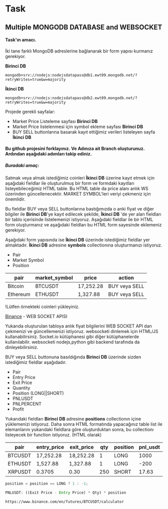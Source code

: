 # Task

## Multiple MONGODB DATABASE and WEBSOCKET

#### Task'ın amacı.

İki tane farklı MongoDB adreslerine bağlanarak bir form yapısı kurmanız gerekiyor.

**Birinci DB**

```ssh 
mongodb+srv://nodejs:nodejsdatapass@db1.ewt09.mongodb.net/?retryWrites=true&w=majority
```

**İkinci DB**

```ssh 
mongodb+srv://nodejs:nodejsdatapass@db2.ewt09.mongodb.net/?retryWrites=true&w=majority
```

Projede gerekli sayfalar:
- Market Price Listeleme sayfası **Birinci DB**
- Market Price listelenmesi için symbol ekleme sayfası **Birinci DB**
- BUY SELL buttonlarına basarak kayıt ettiğimiz verileri listeleyen sayfa **İkinci DB**

#### Bu github projesini forklayınız. Ve Adınıza ait Branch oluşturunuz. Ardından aşağıdaki adımları takip ediniz.

##### Buradaki amaç:

Satmak veya almak istediğimiz coinleri **İkinci DB** üzerine kayıt etmek için aşağıdaki fieldlar ile oluşturulmuş bir form ve formdaki kayıtları listeyebileceğimiz HTML table. Bu HTML table da price alanı anlık WS üzerinden güncellenecektir. MARKET SYMBOL'leri veriyi çekmeniz için önemlidir.

Bu fieldlar BUY veya SELL buttonlarına bastığımızda o anki fiyat ve diğer bilgiler ile **Birinci DB**'ye kayıt edilecek şekilde, **İkinci DB** 'de yer alan fieldları bir tablo içerisinde listelemenizi istiyoruz. Aşağıdaki fieldlar ile bir HTML form oluşturmanız ve aşağıdaki fieldları bu HTML form sayesinde eklemeniz gerekiyor.

Aşağıdaki form yapısında ise  **İkinci DB** üzerinde istediğimiz fieldlar yer almaktadır. **İkinci DB** adresine **symbols** collectionına oluşturmanızı istiyoruz.

- Pair
- Market Symbol
- Position

| pair | market_symbol | price | action |
| ------ | ------ | ------ | ------ |
| Bitcoin | BTCUSDT  | 17,252.28 | BUY veya SELL |
| Ethereum | ETHUSDT  | 1,327.88 | BUY veya SELL |


!Lütfen örnekteki coinleri yükleyiniz.

 [Binance](https://github.com/binance/binance-spot-api-docs/blob/master/web-socket-streams.md) - WEB SOCKET APISI
 
Yukarıda oluşturulan tabloya anlık fiyat bilgilerini WEB SOCKET API dan çekmenizi ve güncellemenizi istiyoruz.
websocketi dinlemek için HTML/JS kullanabilirsiniz. Socket.io kütüphanesi gibi diğer kütüphanelerde kullanılabilir.
websocketi nodejs,python gibi backend tarafında da dinleyebilirsiniz.

BUY veya SELL buttonuna basıldığında  **Birinci DB** üzerinde sizden istediğimiz fieldlar aşağıdadır.

- Pair
- Entry Price
- Exit Price
- Quantity
- Position (LONG||SHORT)
- PNLUSDT
- PNLPERCENT
- Profit

Yukarıdaki fieldları **Birinci DB**  adresine **positions** collectionın içine yüklemenizi istiyoruz.
Daha sonra HTML formatında yapacağınız table list ile elemanlarını yukarıdaki fieldlara göre oluşturduktan sonra, bu collectionı listeyecek bir function istiyoruz. (HTML olarak)


| pair |entry_price | exit_price | qty | position |pnl_usdt | pnl_percent | profit
| ------ | ------ | ------ | ------ | ------ | ------ | ------ | ------ |
| BTCUSDT | 17,252.28  | 18,252.28 | 1 | LONG| 1000 | 5.80% | true
| ETHUSDT | 1,527.88  | 1,327.88 | 1 | LONG | -200 | -13.09% | false
| XRPUSDT | 0.3705  | 0.30 | 250 | SHORT | 17.63 | 19.03% | true


```js
position = position == LONG ? 1 : -1;
```

```js
PNLUSDT: ((Exit Price - Entry Price) * Qty) * position 
```
```txt
https://www.binance.com/en/futures/BTCUSDT/calculator
```
